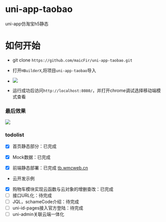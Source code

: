 # uni-app-taobao
uni-app仿淘宝h5静态

 # 如何开始
 
 * git clone `https://github.com/maicFir/uni-app-taobao.git`
 
 * 打开`HBuilderX`,将项目`uni-app-taobao`导入

 * ![](https://files.mdnice.com/user/24614/5aef668c-a7fd-4b1f-8678-82e9561395fc.png)

 * 运行成功后访问`http://localhost:8080/`，并打开chrome调试选择移动端模式查看

### 最后效果

![](https://files.mdnice.com/user/24614/5ae0ca1d-a5a3-4ce5-91be-75d676a04d92.png)

### todolist

- [X] 首页静态部分：已完成
- [X] Mock数据：已完成
- [X] 前端静态部署：已完成  [tb.wmcweb.cn](http://tb.wmcweb.cn/#/)


* 云开发示例

- [x] 购物车模块实现云函数与云对象的增删查改：已完成
- [ ] 接口URL化：待完成 
- [ ] JQL，schameCode介绍：待完成
- [ ] uni-id-pages接入官方登陆：待完成
- [ ] uni-admin关联云端一体化